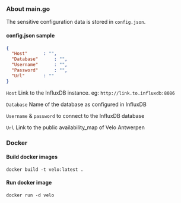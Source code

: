 ### About main.go

The sensitive configuration data is stored in `config.json`.

#### config.json sample

```json
{
  "Host"      : "",
  "Database"      : "",
  "Username"      : "",
  "Password"      : "",
  "Url" 	  : ""
}
```

`Host` Link to the InfluxDB instance. eg: `http://link.to.influxdb:8086`

`Database` Name of the database as configured in InfluxDB

`Username` & `password` to connect to the InfluxDB database

`Url` Link to the public availability_map of Velo Antwerpen

### Docker

#### Build docker images
```
docker build -t velo:latest .
```

#### Run docker image
```
docker run -d velo
```

